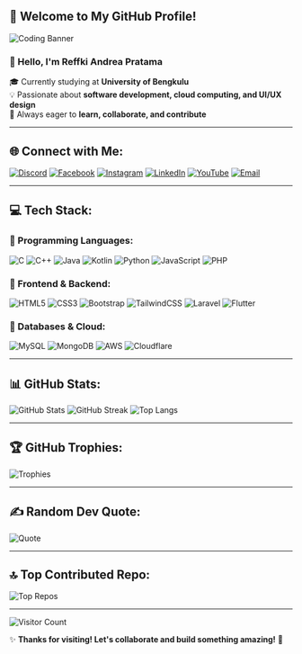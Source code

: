 ## 🌟 Welcome to My GitHub Profile!

![Coding Banner](https://raw.githubusercontent.com/username/repository/main/banner.jpg)


### 👋 Hello, I'm Reffki Andrea Pratama
🎓 Currently studying at **University of Bengkulu**  
💡 Passionate about **software development, cloud computing, and UI/UX design**  
🚀 Always eager to **learn, collaborate, and contribute**  

---

## 🌐 Connect with Me:
[![Discord](https://img.shields.io/badge/Discord-%237289DA.svg?logo=discord&logoColor=white)](https://discord.gg/yeGpbKs4)
[![Facebook](https://img.shields.io/badge/Facebook-%231877F2.svg?logo=Facebook&logoColor=white)](https://facebook.com/AndreaPratama)
[![Instagram](https://img.shields.io/badge/Instagram-%23E4405F.svg?logo=Instagram&logoColor=white)](https://instagram.com/@tama2290s)
[![LinkedIn](https://img.shields.io/badge/LinkedIn-%230077B5.svg?logo=linkedin&logoColor=white)](https://linkedin.com/in/ReffkiAndreaPratama)
[![YouTube](https://img.shields.io/badge/YouTube-%23FF0000.svg?logo=YouTube&logoColor=white)](https://youtube.com/@@tama2290ss)
[![Email](https://img.shields.io/badge/Email-D14836?logo=gmail&logoColor=white)](mailto:reffkip@gmail.com)

---

## 💻 Tech Stack:
### 🔹 Programming Languages:
![C](https://img.shields.io/badge/C-%2300599C.svg?style=for-the-badge&logo=c&logoColor=white)
![C++](https://img.shields.io/badge/C++-%2300599C.svg?style=for-the-badge&logo=c%2B%2B&logoColor=white)
![Java](https://img.shields.io/badge/Java-%23ED8B00.svg?style=for-the-badge&logo=openjdk&logoColor=white)
![Kotlin](https://img.shields.io/badge/Kotlin-%237F52FF.svg?style=for-the-badge&logo=kotlin&logoColor=white)
![Python](https://img.shields.io/badge/Python-3670A0?style=for-the-badge&logo=python&logoColor=ffdd54)
![JavaScript](https://img.shields.io/badge/JavaScript-%23323330.svg?style=for-the-badge&logo=javascript&logoColor=%23F7DF1E)
![PHP](https://img.shields.io/badge/PHP-%23777BB4.svg?style=for-the-badge&logo=php&logoColor=white)

### 🔹 Frontend & Backend:
![HTML5](https://img.shields.io/badge/HTML5-%23E34F26.svg?style=for-the-badge&logo=html5&logoColor=white)
![CSS3](https://img.shields.io/badge/CSS3-%231572B6.svg?style=for-the-badge&logo=css3&logoColor=white)
![Bootstrap](https://img.shields.io/badge/Bootstrap-%238511FA.svg?style=for-the-badge&logo=bootstrap&logoColor=white)
![TailwindCSS](https://img.shields.io/badge/TailwindCSS-%2338B2AC.svg?style=for-the-badge&logo=tailwind-css&logoColor=white)
![Laravel](https://img.shields.io/badge/Laravel-%23FF2D20.svg?style=for-the-badge&logo=laravel&logoColor=white)
![Flutter](https://img.shields.io/badge/Flutter-%2302569B.svg?style=for-the-badge&logo=Flutter&logoColor=white)

### 🔹 Databases & Cloud:
![MySQL](https://img.shields.io/badge/MySQL-%234479A1.svg?style=for-the-badge&logo=mysql&logoColor=white)
![MongoDB](https://img.shields.io/badge/MongoDB-%234ea94b.svg?style=for-the-badge&logo=mongodb&logoColor=white)
![AWS](https://img.shields.io/badge/AWS-%23FF9900.svg?style=for-the-badge&logo=amazon-aws&logoColor=white)
![Cloudflare](https://img.shields.io/badge/Cloudflare-F38020?style=for-the-badge&logo=Cloudflare&logoColor=white)

---

## 📊 GitHub Stats:
![GitHub Stats](https://github-readme-stats.vercel.app/api?username=ReffkiAndreaPratama&theme=dark&hide_border=false&include_all_commits=false&count_private=false)
![GitHub Streak](https://nirzak-streak-stats.vercel.app/?user=ReffkiAndreaPratama&theme=dark&hide_border=false)
![Top Langs](https://github-readme-stats.vercel.app/api/top-langs/?username=ReffkiAndreaPratama&theme=dark&hide_border=false&include_all_commits=false&count_private=false&layout=compact)

---

## 🏆 GitHub Trophies:
![Trophies](https://github-profile-trophy.vercel.app/?username=ReffkiAndreaPratama&theme=radical&no-frame=false&no-bg=true&margin-w=4)

---

## ✍️ Random Dev Quote:
![Quote](https://quotes-github-readme.vercel.app/api?type=horizontal&theme=radical)

---

## 🔝 Top Contributed Repo:
![Top Repos](https://github-contributor-stats.vercel.app/api?username=ReffkiAndreaPratama&limit=5&theme=dark&combine_all_yearly_contributions=true)

---

![Visitor Count](https://visitcount.itsvg.in/api?id=ReffkiAndreaPratama&icon=0&color=0)

✨ **Thanks for visiting! Let's collaborate and build something amazing!** 🚀

